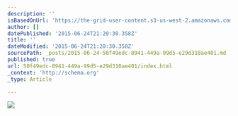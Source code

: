 ```yaml
---
description: ''
isBasedOnUrl: 'https://the-grid-user-content.s3-us-west-2.amazonaws.com/2b52c6ba-9aff-4c0c-b928-5bde9318615a.jpg'
author: []
datePublished: '2015-06-24T21:20:30.358Z'
title: ''
dateModified: '2015-06-24T21:20:30.358Z'
sourcePath: _posts/2015-06-24-50f49edc-8941-449a-99d5-e29d310ae401.md
published: true
url: 50f49edc-8941-449a-99d5-e29d310ae401/index.html
_context: 'http://schema.org'
_type: Article

---
```

![](https://the-grid-user-content.s3-us-west-2.amazonaws.com/2b52c6ba-9aff-4c0c-b928-5bde9318615a.jpg)